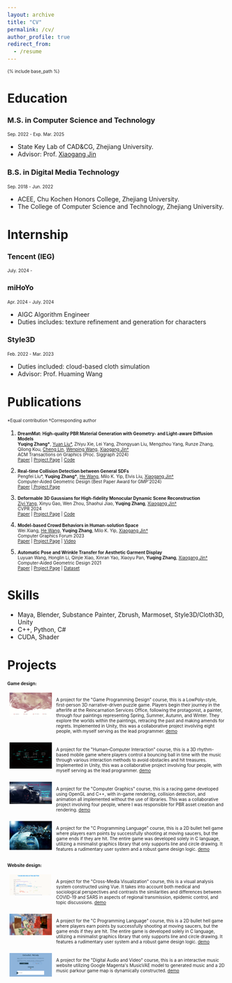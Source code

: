 ```yaml
---
layout: archive
title: "CV"
permalink: /cv/
author_profile: true
redirect_from:
  - /resume
---
```


{% include base_path %}

Education
======

### M.S. in Computer Science and Technology
Sep. 2022 - Exp. Mar. 2025
* State Key Lab of CAD&CG, Zhejiang University.
* Advisor: Prof. [Xiaogang Jin](http://www.cad.zju.edu.cn/home/jin/)

### B.S. in Digital Media Technology
Sep. 2018 - Jun. 2022
* ACEE, Chu Kochen Honors College, Zhejiang University.
* The College of Computer Science and Technology, Zhejiang University.

Internship
======
### Tencent (IEG)
July. 2024 - 

### miHoYo
Apr. 2024 - July. 2024
  * AIGC Algorithm Engineer
  * Duties includes: texture refinement and generation for characters

### Style3D
Feb. 2022 - Mar. 2023
  * Duties included: cloud-based cloth simulation
  * Advisor: Prof. Huaming Wang
  


Publications
======
*Equal contribution †Corresponding author

1. <b>DreamMat: High-quality PBR Material Generation with Geometry- and Light-aware Diffusion Models</b> <br>
  <b>Yuqing Zhang*</b>, <a href="https://liuyuan-pal.github.io/">Yuan Liu*</a>, Zhiyu Xie, Lei Yang, Zhongyuan Liu, Mengzhou Yang, Runze Zhang, Qilong Kou, <a href="https://clinplayer.github.io/">Cheng Lin</a>, <a href="https://engineering.tamu.edu/cse/profiles/Wang-Wenping.html">Wenping Wang</a>, <a href="http://www.cad.zju.edu.cn/home/jin/">Xiaogang Jin†</a> <br>
  ACM Transactions on Graphics (Proc. Siggraph 2024) <br>
  <a href="https://arxiv.org/abs/2405.17176">Paper</a> | <a href="https://zzzyuqing.github.io/dreammat.github.io/">Project Page</a> | <a href="https://github.com/zzzyuqing/DreamMat">Code</a> <br>

2. <b>Real-time Collision Detection between General SDFs</b> <br>
  Pengfei Liu*, <b>Yuqing Zhang*</b>, <a href="https://drhewang.com/">He Wang</a>, Milo K. Yip, Elvis Liu, <a href="http://www.cad.zju.edu.cn/home/jin/">Xiaogang Jin†</a> <br>
  Computer-Aided Geometric Design (Best Paper Award for GMP'2024) <br>
  <a href="http://www.cad.zju.edu.cn/home/jin/papers/Real_Time_CD_between_SDFs.pdf">Paper</a> |<a href="https://dlpf.github.io/sdf-collision.github.io/"> Project Page</a> <br>  

3. <b>Deformable 3D Gaussians for High-fidelity Monocular Dynamic Scene Reconstruction</b> <br>
  <a href="https://github.com/ingra14m">Ziyi Yang</a>, Xinyu Gao, Wen Zhou, Shaohui Jiao,  <b>Yuqing Zhang</b>, <a href="http://www.cad.zju.edu.cn/home/jin/">Xiaogang Jin†</a> <br>
  CVPR 2024 <br>
  <a href="https://arxiv.org/abs/2309.13101">Paper</a> | <a href="https://ingra14m.github.io/Deformable-Gaussians/">Project Page</a> | <a href="https://github.com/ingra14m/Deformable-3D-Gaussians">Code</a> <br>

4. <b>Model-based Crowd Behaviors in Human-solution Space</b> <br>
Wei Xiang, <a href="https://drhewang.com/">He Wang</a>, <b>Yuqing Zhang</b>, Milo K. Yip, <a href="http://www.cad.zju.edu.cn/home/jin/">Xiaogang Jin†</a> <br>
  Computer Graphics Forum 2023 <br>
  <a href="https://diglib.eg.org:8443/server/api/core/bitstreams/37b310ac-b9d0-42c7-8505-d281e3d8fc51/content">Paper</a> | <a href="http://www.cad.zju.edu.cn/home/jin/cgf2023/cgf2023.htm">Project Page</a> | <a href="http://www.cad.zju.edu.cn/home/jin/cgf2023/demo.mp4">Video</a> 

5. <b>Automatic Pose and Wrinkle Transfer for Aesthetic Garment Display</b> <br>
Luyuan Wang, Honglin Li, Qinjie Xiao, Xinran Yao, Xiaoyu Pan, <b>Yuqing Zhang</b>, <a href="http://www.cad.zju.edu.cn/home/jin/">Xiaogang Jin†</a> <br>
  Computer-Aided Geometric Design 2021 <br>
  <a href="http://www.cad.zju.edu.cn/home/jin/cagd2021/paper.pdf">Paper</a> | <a href="http://www.cad.zju.edu.cn/home/jin/cagd2021/cagd2021.htm">Project Page</a> | <a href="https://github.com/Dancingmader/3D-High-quality-Garment-Dataset">Dataset</a> 

Skills
======
* Maya, Blender, Substance Painter, Zbrush, Marmoset, Style3D/Cloth3D, Unity
* C++, Python, C#
* CUDA, Shader

Projects
======
<b> Game design:</b>
<style>
  p {
    font-size: 10px;
  }
</style>



<div style="display: flex;">
  <div style="flex: 20%; padding: 5px;">
  <img src="../images/relive1.jpg" width="100%" alt="dreammat">
</div>
<div style="flex: 80%; padding: 5px;">
  <p>A project for the "Game Programming Design" course, this is a LowPoly-style, first-person 3D narrative-driven puzzle game. Players begin their journey in the afterlife at the Reincarnation Services Office, following the protagonist, a painter, through four paintings representing Spring, Summer, Autumn, and Winter. They explore the worlds within the paintings, retracing the past and making amends for regrets. Implemented in Unity, this was a collaborative project involving eight people, with myself serving as the lead programmer. 
  <a href="https://www.bilibili.com/video/BV1nf4y1p72Z/">demo </a></p>
  </div>
</div>

<div style="display: flex;">
  <div style="flex: 20%; padding: 5px;">
  <img src="../images/echo.jpg" width="100%" alt="dreammat">
</div>
<div style="flex: 80%; padding: 5px;">
  <p>A project for the "Human–Computer Interaction" course, this is a 3D rhythm-based mobile game where players control a bouncing ball in time with the music through various interaction methods to avoid obstacles and hit treasures. Implemented in Unity, this was a collaborative project involving four people, with myself serving as the lead programmer. 
  <a href="https://www.bilibili.com/video/BV1r54y1b7wN/">demo </a></p>
  </div>
</div>

<div style="display: flex;">
  <div style="flex: 20%; padding: 5px;">
  <img src="../images/car.jpg" width="100%" alt="dreammat">
</div>
<div style="flex: 80%; padding: 5px;">
  <p>A project for the "Computer Graphics" course, this is a racing game developed using OpenGL and C++, with in-game rendering, collision detection, and animation all implemented without the use of libraries. This was a collaborative project involving four people, where I was responsible for PBR asset creation and rendering.
  <a href="https://www.bilibili.com/video/BV1N5411a7rn/">demo </a></p>
  </div>
</div>

<div style="display: flex;">
  <div style="flex: 20%; padding: 5px;">
  <img src="../images/2Dgame.jpg" width="100%" alt="dreammat">
</div>
<div style="flex: 80%; padding: 5px;">
  <p>A project for the "C Programming Language" course, this is a 2D bullet hell game where  players earn points by successfully shooting at moving saucers, but the game ends if they are hit. The entire game was developed solely in C language, utilizing a minimalist graphics library that only supports line and circle drawing. It features a rudimentary user system and a robust game design logic.
  <a href="https://www.bilibili.com/video/BV1jYgCeiEjc/">demo </a></p>
  </div>
</div>


<b>Website design:</b>

<div style="display: flex;">
  <div style="flex: 20%; padding: 5px;">
  <img src="../images/covid.jpg" width="100%" alt="dreammat">
</div>
<div style="flex: 80%; padding: 5px;">
  <p>A project for the "Cross-Media Visualization" course, this is a visual analysis system constructed using Vue. It takes into account both medical and sociological perspectives and contrasts the similarities and differences between COVID-19 and SARS in aspects of regional transmission, epidemic control, and topic discussions.
  <a href="https://www.bilibili.com/video/BV1mo4y1o7Gx/">demo </a></p>
  </div>
</div>

<div style="display: flex;">
  <div style="flex: 20%; padding: 5px;">
  <img src="../images/drama.jpg" width="100%" alt="dreammat">
</div>
<div style="flex: 80%; padding: 5px;">
  <p>A project for the "C Programming Language" course, this is a 2D bullet hell game where players earn points by successfully shooting at moving saucers, but the game ends if they are hit. The entire game is developed solely in C language, utilizing a minimalist graphics library that only supports line and circle drawing. It features a rudimentary user system and a robust game design logic.
  <a href="https://www.bilibili.com/video/BV1bf4y1n7NX/">demo </a></p>
  </div>
</div>

<div style="display: flex;">
  <div style="flex: 20%; padding: 5px;">
  <img src="../images/midi.jpg" width="100%" alt="dreammat">
</div>
<div style="flex: 80%; padding: 5px;">
  <p>A project for the "Digital Audio and Video" course, this is a an interactive music website utilizing Google Magenta's MusicVAE model to generated music and a 2D music parkour game map is dynamically constructed.
  <a href="https://www.bilibili.com/video/BV1Sh411p7eB/">demo </a></p>
  </div>
</div>

<!-- Awards and Honors
======
* Award of Honor for Graduate -->
  
<!-- Talks
====== -->
  <!-- <ul>{% for post in site.talks reversed %}
    {% include archive-single-talk-cv.html  %}
  {% endfor %}</ul> -->
  
<!-- Teaching
====== -->
  <!-- <ul>{% for post in site.teaching reversed %}
    {% include archive-single-cv.html %}
  {% endfor %}</ul> -->
  

